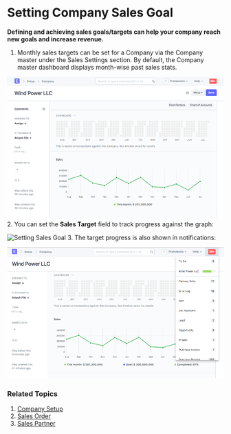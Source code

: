 
# Setting Company Sales Goal


**Defining and achieving sales goals/targets can help your company reach new goals and increase revenue.**


1. Monthly sales targets can be set for a Company via the Company master under the Sales Settings section. By default, the Company master dashboard displays month-wise past sales stats.


![Sales Graph](/files/sales_history_graph.png)
2. You can set the **Sales Target** field to track progress against the graph:


![Setting Sales Goal](/files/setting_sales_goal.gif)
3. The target progress is also shown in notifications:


![Sales Notification](/files/sales_goal_notification.png)


### Related Topics


1. [Company Setup](/docs/v13/user/manual/en/setting-up/company-setup)
2. [Sales Order](/docs/v13/user/manual/en/selling/sales-order)
3. [Sales Partner](/docs/v13/user/manual/en/selling/sales-partner)


